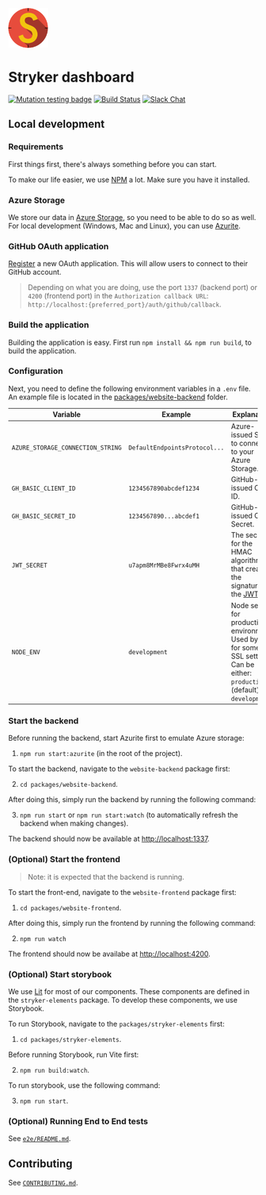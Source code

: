<img src="https://raw.githubusercontent.com/stryker-mutator/stryker-mutator.github.io/develop/static/images/stryker.svg" alt="Stryker logo" style="width: 80px" />

# Stryker dashboard

[![Mutation testing badge](https://img.shields.io/endpoint?style=flat&url=https%3A%2F%2Fbadge-api.stryker-mutator.io%2Fgithub.com%2Fstryker-mutator%2Fstryker-dashboard%2Fmaster)](https://dashboard.stryker-mutator.io/reports/github.com/stryker-mutator/stryker-dashboard/master)
[![Build Status](https://github.com/stryker-mutator/stryker-dashboard/workflows/CI/badge.svg)](https://github.com/stryker-mutator/stryker-dashboard/actions?workflow=CI)
[![Slack Chat](https://img.shields.io/badge/slack-chat-brightgreen.svg?logo=slack)](https://join.slack.com/t/stryker-mutator/shared_invite/enQtOTUyMTYyNTg1NDQ0LTU4ODNmZDlmN2I3MmEyMTVhYjZlYmJkOThlNTY3NTM1M2QxYmM5YTM3ODQxYmJjY2YyYzllM2RkMmM1NjNjZjM)

## Local development

### Requirements

First things first, there's always something before you can start.

To make our life easier, we use [NPM](https://www.npmjs.com/) a lot. Make sure you have it installed.

### Azure Storage

We store our data in [Azure Storage](https://azure.microsoft.com/en-us/free/services/storage/), so you need to be able to do so as well. For local development (Windows, Mac and Linux), you can use [Azurite](https://github.com/Azure/Azurite).

### GitHub OAuth application

[Register](https://github.com/settings/applications/new) a new OAuth application. This will allow users to connect to their GitHub account.

> Depending on what you are doing, use the port `1337` (backend port) or `4200` (frontend port) in the `Authorization callback URL`: `http://localhost:{preferred_port}/auth/github/callback`.

### Build the application

Building the application is easy. First run `npm install && npm run build`, to build the application.

### Configuration

Next, you need to define the following environment variables in a `.env` file. An example file is located in the [packages/website-backend](./packages/website-backend/.env.example) folder.

| Variable                          | Example                       | Explanation                                                                                                                        | Required |
| --------------------------------- | ----------------------------- | ---------------------------------------------------------------------------------------------------------------------------------- | -------- |
| `AZURE_STORAGE_CONNECTION_STRING` | `DefaultEndpointsProtocol...` | Azure-issued String to connect to your Azure Storage.                                                                              | Yes      |
| `GH_BASIC_CLIENT_ID`              | `1234567890abcdef1234`        | GitHub-issued Client ID.                                                                                                           | Yes      |
| `GH_BASIC_SECRET_ID`              | `1234567890...abcdef1`        | GitHub-issued Client Secret.                                                                                                       | Yes      |
| `JWT_SECRET`                      | `u7apm8MrMBe8Fwrx4uMH`        | The secret for the HMAC algorithm that creates the signature of the [JWT](https://tools.ietf.org/html/rfc7519).                    | Yes      |
| `NODE_ENV`                        | `development`                 | Node setting for production environment. Used by us for some SSL settings. Can be either: `production` (default) or `development`. | No       |

### Start the backend

Before running the backend, start Azurite first to emulate Azure storage:

1. `npm run start:azurite` (in the root of the project).

To start the backend, navigate to the `website-backend` package first:

2. `cd packages/website-backend`.

After doing this, simply run the backend by running the following command:

3. `npm run start` or `npm run start:watch` (to automatically refresh the backend when making changes).

The backend should now be available at [http://localhost:1337](http://localhost:1337).

### (Optional) Start the frontend

> Note: it is expected that the backend is running.

To start the front-end, navigate to the `website-frontend` package first:

1. `cd packages/website-frontend`.

After doing this, simply run the frontend by running the following command:

2. `npm run watch`

The frontend should now be availabe at [http://localhost:4200](http://localhost:4200).

### (Optional) Start storybook

We use [Lit](https://lit.dev/) for most of our components. These components are defined in the `stryker-elements` package. To develop these components, we use Storybook.

To run Storybook, navigate to the `packages/stryker-elements` first:

1. `cd packages/stryker-elements`.

Before running Storybook, run Vite first:

2. `npm run build:watch`.

To run storybook, use the following command:

3. `npm run start`.

### (Optional) Running End to End tests

See [`e2e/README.md`](./packages/e2e/README.md).

## Contributing

See [`CONTRIBUTING.md`](./CONTRIBUTING.md).
